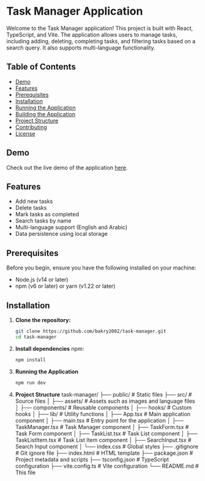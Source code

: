 # Task Manager Application

Welcome to the Task Manager application! This project is built with React, TypeScript, and Vite. The application allows users to manage tasks, including adding, deleting, completing tasks, and filtering tasks based on a search query. It also supports multi-language functionality.

## Table of Contents

- [Demo](#demo)
- [Features](#features)
- [Prerequisites](#prerequisites)
- [Installation](#installation)
- [Running the Application](#running-the-application)
- [Building the Application](#building-the-application)
- [Project Structure](#project-structure)
- [Contributing](#contributing)
- [License](#license)

## Demo

Check out the live demo of the application [here](https://your-demo-url.com).

## Features

- Add new tasks
- Delete tasks
- Mark tasks as completed
- Search tasks by name
- Multi-language support (English and Arabic)
- Data persistence using local storage

## Prerequisites

Before you begin, ensure you have the following installed on your machine:

- Node.js (v14 or later)
- npm (v6 or later) or yarn (v1.22 or later)

## Installation

1. **Clone the repository:**

   ```bash
   git clone https://github.com/bakry2002/task-manager.git
   cd task-manager

2. **Install dependencies**
   npm:
    ```bash
   npm install

3. **Running the Application**
   ```bash
   npm run dev

4. **Project Structure**
   task-manager/
├── public/                   # Static files
├── src/                      # Source files
│   ├── assets/               # Assets such as images and language files
│   ├── components/           # Reusable components
│   ├── hooks/                # Custom hooks
│   ├── lib/                  # Utility functions
│   ├── App.tsx               # Main application component
│   ├── main.tsx              # Entry point for the application
│   ├── TaskManager.tsx       # Task Manager component
│   ├── TaskForm.tsx          # Task Form component
│   ├── TaskList.tsx          # Task List component
│   ├── TaskListItem.tsx      # Task List Item component
│   ├── SearchInput.tsx       # Search Input component
│   └── index.css             # Global styles
├── .gitignore                # Git ignore file
├── index.html                # HTML template
├── package.json              # Project metadata and scripts
├── tsconfig.json             # TypeScript configuration
├── vite.config.ts            # Vite configuration
└── README.md                 # This file

